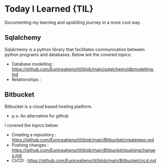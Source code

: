 # Today I Learned {TIL}
Documenting my learning and upskilling journey in a more cool way.

## Sqlalchemy
Sqlalchemy is a python library that facilitates communication between python
programs and databases.
 Below are the covered topics:
   + Database modelling : https://github.com/Euniceatieno/til/blob/main/sqlalchemy/dbmodelling.md
   + Relationships :

## Bitbucket
Bitbucket is a cloud based hosting platform.    
+ p.s: An alternative for github

I covered the topics below:  
+ Creating a repository : https://github.com/Euniceatieno/til/blob/main/Bitbucket/createrepo.md
+ Pushing changes : https://github.com/Euniceatieno/til/blob/main/Bitbucket/pushingchanges.md 
+ CI/CD : https://github.com/Euniceatieno/til/blob/main/Bitbucket/cicd.md





